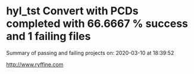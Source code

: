 # hyl_tst Convert with PCDs completed with 66.6667 % success and 1 failing files

Summary of passing and failing projects on: 2020-03-10 at 18:39:52

http://www.ryffine.com
